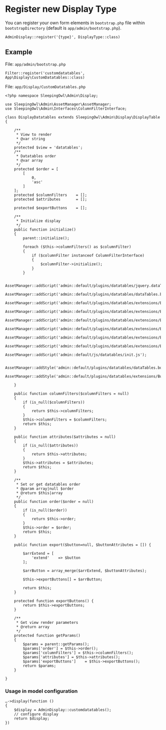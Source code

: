 # Register new Display Type

You can register your own form elements in `bootstrap.php` file within `bootstrapDirectory` (default is `app/admin/bootstrap.php`).

	AdminDisplay::register('{type}', DisplayType::class)


## Example

File: `app/admin/bootstrap.php`

	Filter::register('customdatatables', App\Display\CustomDatatables::class)

File: `app/Display/CustomDatatables.php`

	<?php namespace SleepingOwl\Admin\Display;

	use SleepingOwl\Admin\AssetManager\AssetManager;
	use SleepingOwl\Admin\Interfaces\ColumnFilterInterface;

	class DisplayDatatables extends SleepingOwl\Admin\Display\DisplayTable
	{

		/**
		 * View to render
		 * @var string
		 */
		protected $view = 'datatables';
		/**
		 * Datatables order
		 * @var array
		 */
		protected $order = [
			[
				0,
				'asc'
			]
		];
		protected $columnFilters 	= [];
		protected $attributes 		= [];

		protected $exportButtons	= [];

		/**
		 * Initialize display
		 */
		public function initialize()
		{
			parent::initialize();

			foreach ($this->columnFilters() as $columnFilter)
			{
				if ($columnFilter instanceof ColumnFilterInterface)
				{
					$columnFilter->initialize();
				}
			}

			AssetManager::addScript('admin::default/plugins/datatables/jquery.dataTables.min.js');
			AssetManager::addScript('admin::default/plugins/datatables/dataTables.bootstrap.min.js');
			AssetManager::addScript('admin::default/plugins/datatables/extensions/Buttons/js/dataTables.buttons.min.js');
			AssetManager::addScript('admin::default/plugins/datatables/extensions/Buttons/js/buttons.html5.min.js');
			AssetManager::addScript('admin::default/plugins/datatables/extensions/Buttons/js/buttons.flash.min.js');
			AssetManager::addScript('admin::default/plugins/datatables/extensions/Buttons/js/buttons.print.min.js');
			AssetManager::addScript('admin::default/plugins/datatables/extensions/Buttons/js/buttons.colVis.min.js');
			AssetManager::addScript('admin::default/plugins/datatables/extensions/Buttons/js/buttons.bootstrap.min.js');
			AssetManager::addScript('admin::default/js/datatables/init.js');

			AssetManager::addStyle('admin::default/plugins/datatables/dataTables.bootstrap.css');
			AssetManager::addStyle('admin::default/plugins/datatables/extensions/Buttons/css/buttons.bootstrap.min.css');

		}

		public function columnFilters($columnFilters = null)
		{
			if (is_null($columnFilters))
			{
				return $this->columnFilters;
			}
			$this->columnFilters = $columnFilters;
			return $this;
		}

		public function attributes($attributes = null)
		{
			if (is_null($attributes))
			{
				return $this->attributes;
			}
			$this->attributes = $attributes;
			return $this;
		}

		/**
		 * Set or get datatables order
		 * @param array|null $order
		 * @return $this|array
		 */
		public function order($order = null)
		{
			if (is_null($order))
			{
				return $this->order;
			}
			$this->order = $order;
			return $this;
		}

		public function export($button=null, $buttonAttributes = []) {

			$arrExtend = [
				'extend'	=> $button
			];

			$arrButton = array_merge($arrExtend, $buttonAttributes);

			$this->exportButtons[] = $arrButton;

			return $this;
		}

		protected function exportButtons() {
			return $this->exportButtons;
		}

		/**
		 * Get view render parameters
		 * @return array
		 */
		protected function getParams()
		{
			$params = parent::getParams();
			$params['order'] = $this->order();
			$params['columnFilters'] = $this->columnFilters();
			$params['attributes'] = $this->attributes();
			$params['exportButtons']	= $this->exportButtons();
			return $params;
		}

	}

### Usage in model configuration

	…->display(function ()
	{
	    $display = AdminDisplay::customdatatables();
	    // configure display
	    return $display;
	})